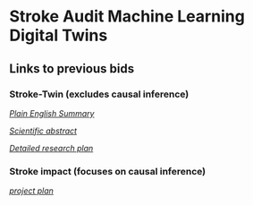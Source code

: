 # Stroke Audit Machine Learning Digital Twins

## Links to previous bids

### Stroke-Twin (excludes causal inference)

[*Plain English Summary*](https://github.com/samuel-book/samuel_pop_bid/blob/main/stroke-twin_archive/plain_english_summary.pdf)

[*Scientific abstract*](https://github.com/samuel-book/samuel_pop_bid/blob/main/stroke-twin_archive/scientific_abstract.pdf)

[*Detailed research plan*](https://github.com/samuel-book/samuel_pop_bid/blob/main/stroke-twin_archive/detailed_research_plan_submitted.pdf)

### Stroke impact (focuses on causal inference)

[*project plan*](https://github.com/samuel-book/samuel_digital_twin_bid/blob/main/stroke-impact-archive/stroke_impact_project_plan.pdf)


